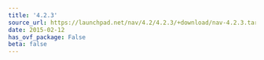 ```yaml
---
title: '4.2.3'
source_url: https://launchpad.net/nav/4.2/4.2.3/+download/nav-4.2.3.tar.gz
date: 2015-02-12
has_ovf_package: False
beta: false
---
```

